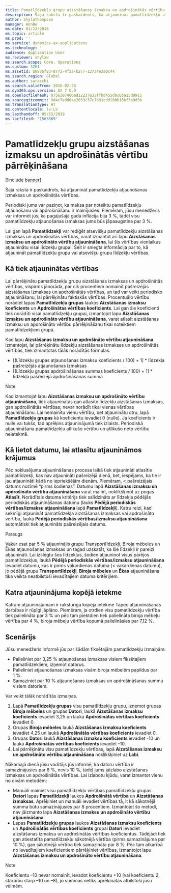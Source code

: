 ```yaml
---
title: Pamatlīdzekļu grupu aizstāšanas izmaksu un apdrošinātās vērtību pārrēķināšana
description: Šajā rakstā ir paskaidrots, kā atjaunināt pamatlīdzekļu atjaunošanas izmaksas un apdrošinātās vērtības.
author: ShylaThompson
manager: AnnBe
ms.date: 01/12/2018
ms.topic: article
ms.prod: ''
ms.service: dynamics-ax-applications
ms.technology: ''
audience: Application User
ms.reviewer: shylaw
ms.search.scope: Core, Operations
ms.custom: 3261
ms.assetid: b8876f83-8772-4f2a-b277-12724e2a0c44
ms.search.region: Global
ms.author: saraschi
ms.search.validFrom: 2016-02-28
ms.dyn365.ops.version: AX 7.0.0
ms.openlocfilehash: 0756287406ad12237632ffbd455dbc6ba15d9915
ms.sourcegitcommit: 9d4c7edd0ae2053c37c7d81cdd180b16bf3a9d3b
ms.translationtype: HT
ms.contentlocale: lv-LV
ms.lasthandoff: 05/15/2019
ms.locfileid: "1563369"
---
```

# <a name="recalculate-replacement-costs-and-insured-values-for-fixed-asset-groups"></a>Pamatlīdzekļu grupu aizstāšanas izmaksu un apdrošinātās vērtību pārrēķināšana

[!include [banner](../includes/banner.md)]

Šajā rakstā ir paskaidrots, kā atjaunināt pamatlīdzekļu atjaunošanas izmaksas un apdrošinātās vērtības.

Periodiski jums var paziņot, ka maksa par noteiktu pamatlīdzekļu atjaunošanu vai apdrošināšanu ir mainījusies. Piemēram, jūsu menedžeris var informēt jūs, ka pagājušajā gadā inflācija bija 3 %, tādēļ visu pamatlīdzekļu atjaunošanas izmaksas jums būs jāpaaugstina par 3 %. 

Lai gan lapā **Pamatlīdzekļi** var rediģēt atsevišķu pamatlīdzekļu aizstāšanas izmaksas un apdrošinātās vērtības, varat izmantot arī lapu **Aizstāšanas izmaksu un apdrošināto vērtību atjaunināšana**, lai šīs vērtības vienlaikus atjauninātu visai līdzekļu grupai. Šeit ir sniegta informācija par to, kā atjaunināt pamatlīdzekļu grupu vai atsevišķu grupu līdzekļu vērtības.

## <a name="how-values-are-updated"></a> Kā tiek atjauninātas vērtības
Lai pārrēķinātu pamatlīdzekļu grupu aizstāšanas izmaksas un apdrošinātās vērtības, vispirms jānorāda, par cik procentiem nomainīt pašreizējās aizstāšanas izmaksas un apdrošinātās vērtības, un tad var veikt periodisko atjaunināšanu, lai pārrēķinātu faktiskās vērtības. Procentuālo vērtību norādiet lapas **Pamatlīdzekļu grupas** laukos **Aizstāšanas izmaksu koeficients** un **Apdrošinātas vērtības koeficients**. Lai gan šie koeficienti tiek norādīti visai pamatlīdzekļu grupai, izmantojot lapu **Aizstāšanas izmaksu un apdrošināto vērtību atjaunināšana**, varat atlasīt aizstāšanas izmaksu un apdrošināto vērtību pārrēķināšanu tikai noteiktiem pamatlīdzekļiem grupā. 

Kad lapu **Aizstāšanas izmaksu un apdrošināto vērtību atjaunināšana** izmantojat, lai pārrēķinātu līdzekļu aizstāšanas izmaksas un apdrošinātās vērtības, tiek izmantotas tālāk norādītās formulas.

-   \[(Līdzekļu grupas atjaunošanas izmaksu koeficients / 100) + 1\] \* līdzekļa pašreizējās atjaunošanas izmaksas
-   \[(Līdzekļu grupas apdrošināšanas summas koeficients / 100) + 1\] \* līdzekļa pašreizējā apdrošināšanas summa

> [!NOTE] 
> Kad izmantojat lapu **Aizstāšanas izmaksu un apdrošināto vērtību atjaunināšana**, tiek atjauninātas gan atlasīto līdzekļu aizstāšanas izmaksas, gan apdrošinātās vērtības; nevar norādīt tikai vienas vērtības atjaunināšanu. Lai nemainītu vienu vērtību, bet atjauninātu otru, lapā **Pamatlīdzekļu grupas** kā koeficientu ievadiet 0 (nulle). Ja koeficients ir nulle vai tukšs, tad aprēķins atjauninājumā tiek izlaists. Periodiskā atjaunināšana pamatlīdzekļu atlikušo vērtību un atlikušo neto vērtību neietekmē. 

## <a name="how-to-use-a-date-to-select-which-items-to-update"></a> Kā lietot datumu, lai atlasītu atjaunināmos krājumus
Pēc noklusējuma atjaunināšanas procesa laikā tiek atjaunināti atlasītie pamatlīdzekļi, kas nav atjaunināti pašreizējā dienā, bet, iespējams, ka tie ir jau atjaunināti kādā no iepriekšējām dienām. Piemēram, &lt; pašreizējais datums nozīmē “pirms šodienas”. Datumu lapā **Aizstāšanas izmaksu un apdrošināto vērtību atjaunināšana** varat mainīt, noklikšķinot uz pogas **Atlasīt**. Norādītais datuma kritērijs tiek salīdzināts ar līdzekļa pēdējās periodiskās atjaunināšanas datumu (lauks **Pēdējā periodiskās vērtības/izmaksu atjaunināšana** lapā **Pamatlīdzekļi**). Katru reizi, kad sekmīgi atjaunināt pamatlīdzekļa aizstāšanas izmaksas vai apdrošināto vērtību, laukā **Pēdējā periodiskās vērtības/izmaksu atjaunināšana** automātiski tiek atjaunināts pašreizējais datums. 

Paraugs 

Vakar esat par 5 % atjauninājis grupu Transportlīdzekļi, Biroja mēbeles un Ēkas atjaunošanas izmaksas un tagad uzskatāt, ka šie līdzekļi ir pareizi atjaunināti. Lai izslēgtu šos līdzekļus, šodien atjauninot visus pārējos pamatlīdzekļus, laukā **Pēdējā periodiskās vērtības/izmaksu atjaunināšana** ievadiet datumu, kas ir pirms vakardienas datuma (&lt; vakardienas datumu), jo pēdējā grupu **Transportlīdzekļi**, **Biroja mēbeles** un **Ēkas** atjaunināšana tika veikta neatbilstoši ievadītajiem datuma kritērijiem.

## <a name="cumulative-effect-of-each-update"></a> Katra atjauninājuma kopējā ietekme
Katram atjauninājumam ir raksturīga kopēja ietekme Tāpēc atjaunināšanas darbības ir rūpīgi jāplāno. Piemēram, ja otrdien visu pamatlīdzekļu vērtība tiek palielināta par 3 % un pēc tam piektdien tiek palielināta biroja mēbeļu vērtība par 4 %, biroja mēbeļu vērtība kopumā palielināsies par 7,12 %.

## <a name="scenario"></a>Scenārijs
Jūsu menedžeris informē jūs par šādām fiksētajām pamatlīdzekļu izmaiņām:
-   Palieliniet par 3,25 % atjaunošanas izmaksas visiem fiksētajiem pamatlīdzekļiem, izņemot datorus.
-   Palieliniet atjaunošanas izmaksas visām biroja mēbelēm papildus par 1 %.
-   Samaziniet par 10 % atjaunošanas izmaksas un apdrošināšanas summu visiem datoriem.

Var veikt tālāk norādītās izmaiņas.
1.  Lapā **Pamatlīdzekļu grupas** visu pamatlīdzekļu grupu, izņemot grupas **Biroja mēbeles** un grupas **Datori**, laukā **Aizstāšanas izmaksu koeficients** ievadiet 3,25 un laukā **Apdrošinātās vērtības koeficients** ievadiet 0.
2.  Grupas **Biroja mēbeles** laukā **Aizstāšanas izmaksu koeficients** ievadiet 4,25 un laukā **Apdrošinātās vērtības koeficients** ievadiet 0.
3.  Grupas **Datori** laukā **Aizstāšanas izmaksu koeficients** ievadiet -10 un laukā **Apdrošinātās vērtības koeficients** ievadiet -10.
4.  Lai pārrēķinātu visu pamatlīdzekļu vērtības, lapā **Aizstāšanas izmaksu un apdrošināto vērtību atjaunināšana** noklikšķiniet uz **Labi**.

Nākamajā dienā jūsu vadītājs jūs informē, ka datoru vērtība ir samazinājusies par 8 %, nevis 10 %, tādēļ jums jāizlabo aizstāšanas izmaksas un apdrošinātās vērtības. Lai izlabotu kļūdu, varat izmantot vienu no divām metodēm:
-   Manuāli mainiet visu pamatlīdzekļu vērtības pamatlīdzekļu grupas **Datori** lapas **Pamatlīdzekļi** laukos **Apdrošinātā vērtība** un **Aizstāšanas izmaksas**. Aprēķiniet un manuāli ievadiet vērtības tā, it kā sākotnējā summa būtu samazinājusies par 8 procentiem. Izmantojot šo metodi, nav jāizmanto lapa **Aizstāšanas izmaksu un apdrošināto vērtību atjaunināšana**.
-   Lapas **Pamatlīdzekļu grupas** laukos **Aizstāšanas izmaksu koeficients** un **Apdrošinātās vērtības koeficients** grupai **Datori** ievadiet aizstāšanas izmaksu un apdrošinātās vērtības koeficientus. Tādējādi tiek gan atiestatīta pamatlīdzekļu sākotnējā vērtība (pirms samazinājuma par 10 %), gan sākotnējā vērtība tiek samazināta par 8 %. Pēc tam atkarībā no ievadītajiem koeficientiem pārrēķiniet vērtības, izmantojot lapu **Aizstāšanas izmaksu un apdrošināto vērtību atjaunināšana**.

> [!NOTE]  
> Koeficientu –10 nevar nomainīt, ievadot koeficientu +10 (vai koeficientu 2, starpību starp –10 un –8), jo summas netiks aprēķinātas atbilstoši jūsu vēlmēm. 






